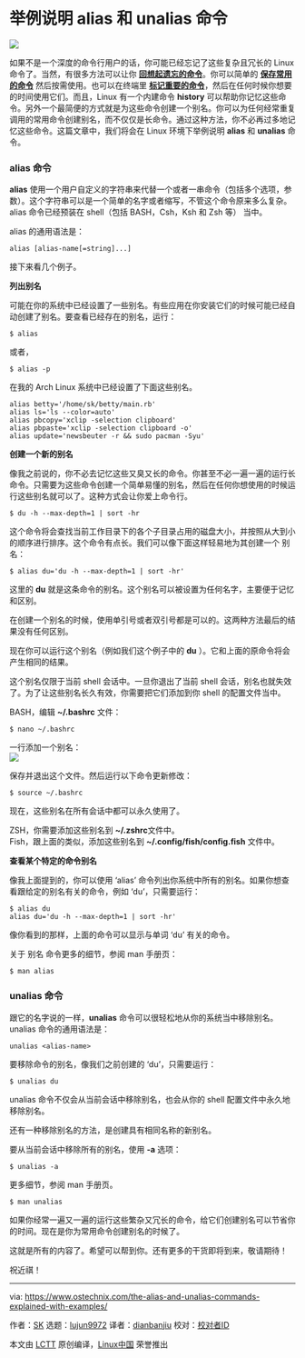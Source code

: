 举例说明 alias 和 unalias 命令
======
![](https://www.ostechnix.com/wp-content/uploads/2018/11/alias-command-720x340.png)

如果不是一个深度的命令行用户的话，你可能已经忘记了这些复杂且冗长的 Linux 命令了。当然，有很多方法可以让你 [**回想起遗忘的命令**][1]。你可以简单的 [**保存常用的命令**][2] 然后按需使用。也可以在终端里 [**标记重要的命令**][3]，然后在任何时候你想要的时间使用它们。而且，Linux 有一个内建命令 **history** 可以帮助你记忆这些命令。另外一个最简便的方式就是为这些命令创建一个别名。你可以为任何经常重复调用的常用命令创建别名，而不仅仅是长命令。通过这种方法，你不必再过多地记忆这些命令。这篇文章中，我们将会在 Linux 环境下举例说明 **alias** 和 **unalias** 命令。  

### alias 命令

**alias** 使用一个用户自定义的字符串来代替一个或者一串命令（包括多个选项，参数）。这个字符串可以是一个简单的名字或者缩写，不管这个命令原来多么复杂。alias 命令已经预装在 shell（包括 BASH，Csh，Ksh 和 Zsh 等） 当中。  


alias 的通用语法是：  

```
alias [alias-name[=string]...]
```
接下来看几个例子。   

**列出别名**

可能在你的系统中已经设置了一些别名。有些应用在你安装它们的时候可能已经自动创建了别名。要查看已经存在的别名，运行：  

```
$ alias
```

或者，  

```
$ alias -p
```

在我的 Arch Linux  系统中已经设置了下面这些别名。  

```
alias betty='/home/sk/betty/main.rb'
alias ls='ls --color=auto'
alias pbcopy='xclip -selection clipboard'
alias pbpaste='xclip -selection clipboard -o'
alias update='newsbeuter -r && sudo pacman -Syu'
```

**创建一个新的别名**

像我之前说的，你不必去记忆这些又臭又长的命令。你甚至不必一遍一遍的运行长命令。只需要为这些命令创建一个简单易懂的别名，然后在任何你想使用的时候运行这些别名就可以了。这种方式会让你爱上命令行。    

```
$ du -h --max-depth=1 | sort -hr
```

这个命令将会查找当前工作目录下的各个子目录占用的磁盘大小，并按照从大到小的顺序进行排序。这个命令有点长。我们可以像下面这样轻易地为其创建一个 别名：  

```
$ alias du='du -h --max-depth=1 | sort -hr'
```

这里的 **du** 就是这条命令的别名。这个别名可以被设置为任何名字，主要便于记忆和区别。  

在创建一个别名的时候，使用单引号或者双引号都是可以的。这两种方法最后的结果没有任何区别。  

现在你可以运行这个别名（例如我们这个例子中的 **du** ）。它和上面的原命令将会产生相同的结果。  

这个别名仅限于当前 shell 会话中。一旦你退出了当前 shell 会话，别名也就失效了。为了让这些别名长久有效，你需要把它们添加到你 shell 的配置文件当中。  

BASH，编辑 **~/.bashrc** 文件：  

```
$ nano ~/.bashrc
```

一行添加一个别名：  
![](https://www.ostechnix.com/wp-content/uploads/2018/11/alias.png)

保存并退出这个文件。然后运行以下命令更新修改：  

```
$ source ~/.bashrc
```

现在，这些别名在所有会话中都可以永久使用了。  

ZSH，你需要添加这些别名到 **~/.zshrc**文件中。  
Fish，跟上面的类似，添加这些别名到 **~/.config/fish/config.fish** 文件中。  

**查看某个特定的命令别名**

像我上面提到的，你可以使用 ‘alias’ 命令列出你系统中所有的别名。如果你想查看跟给定的别名有关的命令，例如 ‘du’，只需要运行：    

```
$ alias du
alias du='du -h --max-depth=1 | sort -hr'
```

像你看到的那样，上面的命令可以显示与单词 ‘du’ 有关的命令。  

关于 别名 命令更多的细节，参阅 man 手册页：  

```
$ man alias
```

### unalias 命令

跟它的名字说的一样，**unalias** 命令可以很轻松地从你的系统当中移除别名。unalias 命令的通用语法是：  

```
unalias <alias-name>
```

要移除命令的别名，像我们之前创建的 ‘du’，只需要运行：  

```
$ unalias du
```

unalias 命令不仅会从当前会话中移除别名，也会从你的 shell 配置文件中永久地移除别名。  

还有一种移除别名的方法，是创建具有相同名称的新别名。  

要从当前会话中移除所有的别名，使用 **-a** 选项：  

```
$ unalias -a
```

更多细节，参阅 man 手册页。  

```
$ man unalias
```

如果你经常一遍又一遍的运行这些繁杂又冗长的命令，给它们创建别名可以节省你的时间。现在是你为常用命令创建别名的时候了。   

这就是所有的内容了。希望可以帮到你。还有更多的干货即将到来，敬请期待！  

祝近祺！  



--------------------------------------------------------------------------------

via: https://www.ostechnix.com/the-alias-and-unalias-commands-explained-with-examples/

作者：[SK][a]
选题：[lujun9972][b]
译者：[dianbanjiu](https://github.com/dianbanjiu)
校对：[校对者ID](https://github.com/校对者ID)

本文由 [LCTT](https://github.com/LCTT/TranslateProject) 原创编译，[Linux中国](https://linux.cn/) 荣誉推出

[a]: https://www.ostechnix.com/author/sk/
[b]: https://github.com/lujun9972
[1]: https://www.ostechnix.com/easily-recall-forgotten-linux-commands/
[2]: https://www.ostechnix.com/save-commands-terminal-use-demand/
[3]: https://www.ostechnix.com/bookmark-linux-commands-easier-repeated-invocation/
